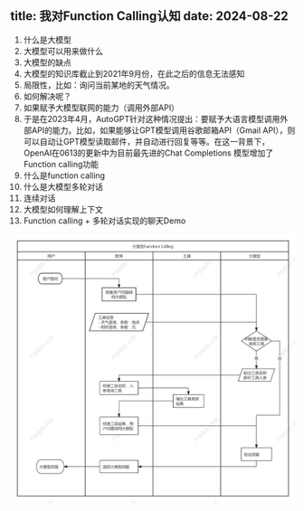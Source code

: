 title: 我对Function Calling认知
date: 2024-08-22
---

1. 什么是大模型
2. 大模型可以用来做什么
3. 大模型的缺点
  1. 大模型的知识库截止到2021年9月份，在此之后的信息无法感知
  2. 局限性，比如：询问当前某地的天气情况。
4. 如何解决呢？
  1. 如果赋予大模型联网的能力（调用外部API）
  2. 于是在2023年4月，AutoGPT针对这种情况提出：要赋予大语言模型调用外部API的能力。比如，如果能够让GPT模型调用谷歌邮箱API（Gmail API），则可以自动让GPT模型读取邮件，并自动进行回复等等。在这一背景下，OpenAI在0613的更新中为目前最先进的Chat Completions 模型增加了Function calling功能
5. 什么是function calling
6. 什么是大模型多轮对话
  1. 连续对话
  2. 大模型如何理解上下文
7. Function calling + 多轮对话实现的聊天Demo

![Function Calling](/imgs/ai/1.jpg)